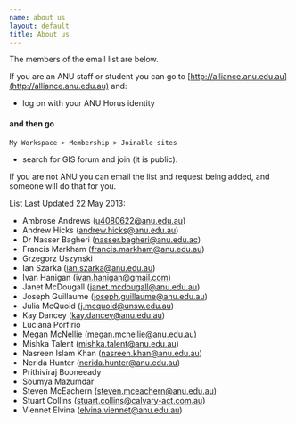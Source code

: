 ```yaml
---
name: about us
layout: default
title: About us
---
```


The members of the email list are below.

If you are an ANU staff or student you can go to [http://alliance.anu.edu.au](http://alliance.anu.edu.au) and:

- log on with your ANU Horus identity

#### and then go
    My Workspace > Membership > Joinable sites 

- search for GIS forum and join (it is public).
 
If you are not ANU you can email the list and request being added, and someone will do that for you. 

List Last Updated 22 May 2013:

- Ambrose Andrews (u4080622@anu.edu.au)
- Andrew Hicks (andrew.hicks@anu.edu.au)
- Dr Nasser  Bagheri (nasser.bagheri@anu.edu.ac)
- Francis Markham (francis.markham@anu.edu.au)
- Grzegorz Uszynski
- Ian Szarka (ian.szarka@anu.edu.au)
- Ivan Hanigan (ivan.hanigan@gmail.com)
- Janet McDougall (janet.mcdougall@anu.edu.au)
- Joseph Guillaume (joseph.guillaume@anu.edu.au)
- Julia McQuoid (j.mcquoid@unsw.edu.au)
- Kay Dancey (kay.dancey@anu.edu.au)
- Luciana Porfirio
- Megan McNellie (megan.mcnellie@anu.edu.au)
- Mishka Talent (mishka.talent@anu.edu.au)
- Nasreen Islam Khan (nasreen.khan@anu.edu.au)
- Nerida Hunter (nerida.hunter@anu.edu.au)
- Prithiviraj Booneeady 
- Soumya Mazumdar
- Steven McEachern (steven.mceachern@anu.edu.au)
- Stuart Collins (stuart.collins@calvary-act.com.au)
- Viennet Elvina (elvina.viennet@anu.edu.au)
